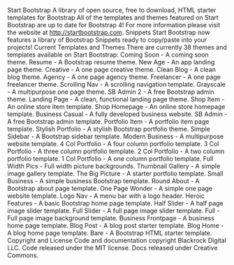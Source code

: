 Start Bootstrap A library of open source, free to download, HTML starter templates for Bootstrap All of the templates and themes featured on Start Bootstrap are up to date for Bootstrap 4! For more information please visit the website at http://startbootstrap.com. Snippets Start Bootstrap now features a library of Bootstrap Snippets ready to copy/paste into your projects! Current Templates and Themes There are currently 38 themes and templates available on Start Bootstrap: Coming Soon - A coming soon theme. Resume - A Bootstrap resume theme. New Age - An app landing page theme. Creative - A one page creative theme. Clean Blog - A clean blog theme. Agency - A one page agency theme. Freelancer - A one page freelancer theme. Scrolling Nav - A scrolling navigation template. Grayscale - A multipurpose one page theme. SB Admin 2 - A free Bootstrap admin theme. Landing Page - A clean, functional landing page theme. Shop Item - An online store item template. Shop Homepage - An online store homepage template. Business Casual - A fully developed business website. SB Admin - A free Bootstrap admin template. Portfolio Item - A portfolio item page template. Stylish Portfolio - A stylish Bootstrap portfolio theme. Simple Sidebar - A Bootstrap sidebar template. Modern Business - A multipurpose website template. 4 Col Portfolio - A four column portfolio template. 3 Col Portfolio - A three column portfolio template. 2 Col Portfolio - A two column portfolio template. 1 Col Portfolio - A one column portfolio template. Full Width Pics - Full width picture backgrounds. Thumbnail Gallery - A simple image gallery template. The Big Picture - A starter portfolio template. Small Business - A simple business Bootstrap template. Round About - A Bootstrap about page template. One Page Wonder - A simple one page website template. Logo Nav - A menu bar with a logo header. Heroic Features - A basic Bootstrap home page template. Half Slider - A half page image slider template. Full Slider - A full page image slider template. Full - Full page image background template. Business Frontpage - A business home page template. Blog Post - A blog post starter template. Blog Home - A blog home page template. Bare - A Bootstrap HTML starter template. Copyright and License Code and documentation copyright Blackrock Digital LLC. Code released under the MIT license. Docs released under Creative Commons.